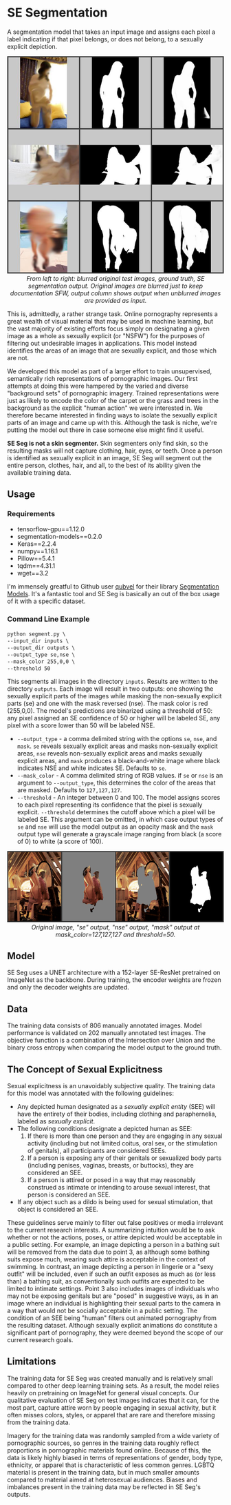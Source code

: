 # SE Segmentation

A segmentation model that takes an input image and assigns each pixel a label indicating if that pixel belongs, or does not belong, to a sexually explicit depiction.

<p align="center">
	<img src="https://raw.githubusercontent.com/vqmalic/se_seg/master/docs/img01.jpg">
	<br>
	<em>From left to right: blurred original test images, ground truth, SE segmentation output. Original images are blurred just to keep documentation SFW, output column shows output when unblurred images are provided as input.</em>
</p>

This is, admittedly, a rather strange task. Online pornography represents a great wealth of visual material that may be used in machine learning, but the vast majority of existing efforts focus simply on designating a given image as a whole as sexually explicit (or "NSFW") for the purposes of filtering out undesirable images in applications. This model instead identifies the areas of an image that are sexually explicit, and those which are not. 

We developed this model as part of a larger effort to train unsupervised, semantically rich representations of pornographic images. Our first attempts at doing this were hampered by the varied and diverse "background sets" of pornographic imagery. Trained representations were just as likely to encode the color of the carpet or the grass and trees in the background as the explicit "human action" we were interested in. We therefore became interested in finding ways to isolate the sexually explicit parts of an image and came up with this. Although the task is niche, we're putting the model out there in case someone else might find it useful.

**SE Seg is not a skin segmenter.** Skin segmenters only find skin, so the resulting masks will not capture clothing, hair, eyes, or teeth. Once a person is identified as sexually explicit in an image, SE Seg will segment out the entire person, clothes, hair, and all, to the best of its ability given the available training data. 

## Usage

### Requirements

* tensorflow-gpu==1.12.0
* segmentation-models==0.2.0
* Keras==2.2.4
* numpy==1.16.1
* Pillow==5.4.1
* tqdm==4.31.1
* wget==3.2

I'm immensely greatful to Github user [qubvel](https://github.com/qubvel) for their library [Segmentation Models](https://github.com/qubvel/segmentation_models). It's a fantastic tool and SE Seg is basically an out of the box usage of it with a specific dataset. 

### Command Line Example

```
python segment.py \
--input_dir inputs \
--output_dir outputs \
--output_type se,nse \
--mask_color 255,0,0 \
--threshold 50
```

This segments all images in the directory `inputs`. Results are written to the directory `outputs`. Each image will result in two outputs: one showing the sexually explicit parts of the images while masking the non-sexually explicit parts (se) and one with the mask reversed (nse). The mask color is red (255,0,0). The model's predictions are binarized using a threshold of 50: any pixel assigned an SE confidence of 50 or higher will be labeled SE, any pixel with a score lower than 50 will be labeled NSE. 

* `--output_type` - a comma delimited string with the options `se`, `nse`, and `mask`. `se` reveals sexually explicit areas and masks non-sexually explicit areas, `nse` reveals non-sexually explicit areas and masks sexually explicit areas, and `mask` produces a black-and-white image where black indicates NSE and white indicates SE. Defaults to `se`.
* `--mask_color` - A comma delimited string of RGB values. if `se` or `nse` is an argument to `--output_type`, this determines the color of the areas that are masked. Defaults to `127,127,127`.  
* `--threshold` - An integer between 0 and 100. The model assigns scores to each pixel representing its confidence that the pixel is sexually explicit. `--threshold` determines the cutoff above which a pixel will be labeled SE. This argument can be omitted, in which case output types of `se` and `nse` will use the model output as an opacity mask and the `mask` output type will generate a grayscale image ranging from black (a score of 0) to white (a score of 100). 

<p align="center">
	<img src="https://raw.githubusercontent.com/vqmalic/se_seg/master/docs/img02.jpg">
	<br>
	<em>Original image, "se" output, "nse" output, "mask" output at mask_color=127,127,127 and threshold=50.</em>
</p>

## Model

SE Seg uses a UNET architecture with a 152-layer SE-ResNet pretrained on ImageNet as the backbone. During training, the encoder weights are frozen and only the decoder weights are updated. 

## Data

The training data consists of 806 manually annotated images. Model performance is validated on 202 manually annotated test images. The objective function is a combination of the Intersection over Union and the binary cross entropy when comparing the model output to the ground truth. 

## The Concept of Sexual Explicitness

Sexual explicitness is an unavoidably subjective quality. The training data for this model was annotated with the following guidelines:

* Any depicted human designated as a *sexually explicit entity* (SEE) will have the entirety of their bodies, including clothing and paraphernelia, labeled as *sexually explicit*. 
* The following conditions designate a depicted human as SEE:
	1. If there is more than one person and they are engaging in any sexual activity (including but not limited coitus, oral sex, or the stimulation of genitals), all participants are considered SEEs.
	2. If a person is exposing any of their genitals or sexualized body parts (including penises, vaginas, breasts, or buttocks), they are considered an SEE. 
	3. If a person is attired or posed in a way that may reasonably construed as intimate or intending to arouse sexual interest, that person is considered an SEE. 
* If any object such as a dildo is being used for sexual stimulation, that object is considered an SEE. 

These guidelines serve mainly to filter out false positives or media irrelevant to the current research interests. A summarizing intuition would be to ask whether or not the actions, poses, or attire depicted would be acceptable in a public setting. For example, an image depicting a person in a bathing suit will be removed from the data due to point 3, as although some bathing suits expose much, wearing such attire is acceptable in the context of swimming. In contrast, an image depicting a person in lingerie or a "sexy outfit" will be included, even if such an outfit exposes as much as (or less than) a bathing suit, as conventionally such outfits are expected to be limited to intimate settings. Point 3 also includes images of individuals who may not be exposing genitals but are "posed" in suggestive ways, as in an image where an individual is highlighting their sexual parts to the camera in a way that would not be socially acceptable in a public setting. The condition of an SEE being "human" filters out animated pornography from the resulting dataset. Although sexually explicit animations do constitute a significant part of pornography, they were deemed beyond the scope of our current research goals.

## Limitations

The training data for SE Seg was created manually and is relatively small compared to other deep learning training sets. As a result, the model relies heavily on pretraining on ImageNet for general visual concepts. Our qualitative evaluation of SE Seg on test images indicates that it can, for the most part, capture attire worn by people engaging in sexual activity, but it often misses colors, styles, or apparel that are rare and therefore missing from the training data. 

Imagery for the training data was randomly sampled from a wide variety of pornographic sources, so genres in the training data roughly reflect proportions in pornographic materials found online. Because of this, the data is likely highly biased in terms of representations of gender, body type, ethnicity, or apparel that is characteristic of less common genres. LGBTQ material is present in the training data, but in much smaller amounts compared to material aimed at heterosexual audiences. Biases and imbalances present in the training data may be reflected in SE Seg's outputs. 


